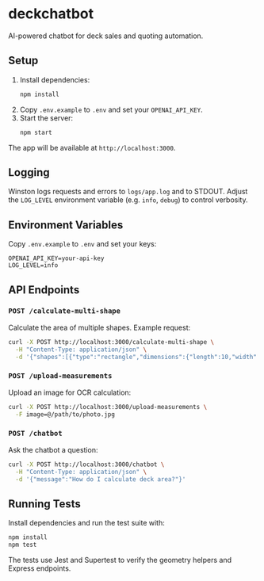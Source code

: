 # deckchatbot
AI-powered chatbot for deck sales and quoting automation.

## Setup
1. Install dependencies:
   ```bash
   npm install
   ```
2. Copy `.env.example` to `.env` and set your `OPENAI_API_KEY`.
3. Start the server:
   ```bash
   npm start
   ```
The app will be available at `http://localhost:3000`.

## Logging
Winston logs requests and errors to `logs/app.log` and to STDOUT. Adjust the `LOG_LEVEL` environment variable (e.g. `info`, `debug`) to control verbosity.

## Environment Variables
Copy `.env.example` to `.env` and set your keys:
```
OPENAI_API_KEY=your-api-key
LOG_LEVEL=info
```

## API Endpoints

### `POST /calculate-multi-shape`
Calculate the area of multiple shapes. Example request:
```bash
curl -X POST http://localhost:3000/calculate-multi-shape \
  -H "Content-Type: application/json" \
  -d '{"shapes":[{"type":"rectangle","dimensions":{"length":10,"width":20}},{"type":"polygon","dimensions":{"points":[{"x":0,"y":0},{"x":4,"y":0},{"x":4,"y":3}] }},{"type":"circle","dimensions":{"radius":5},"isPool":true}],"wastagePercent":10}'
```

### `POST /upload-measurements`
Upload an image for OCR calculation:
```bash
curl -X POST http://localhost:3000/upload-measurements \
  -F image=@/path/to/photo.jpg
```

### `POST /chatbot`
Ask the chatbot a question:
```bash
curl -X POST http://localhost:3000/chatbot \
  -H "Content-Type: application/json" \
  -d '{"message":"How do I calculate deck area?"}'
```

## Running Tests
Install dependencies and run the test suite with:
```bash
npm install
npm test
```
The tests use Jest and Supertest to verify the geometry helpers and Express endpoints.
